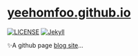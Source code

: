 # [yeehomfoo.github.io](https://yeehomfoo.github.io)

[![LICENSE](https://img.shields.io/badge/license-MIT-lightgrey.svg)](https://raw.githubusercontent.com/yeehomfoo/yeehomfoo.github.io/master/LICENSE)
[![Jekyll](https://img.shields.io/badge/jekyll-%3E%3D%203.6-blue.svg)](https://jekyllrb.com/)

:sparkles:A github page [blog site](https://yeehomfoo.github.io)...